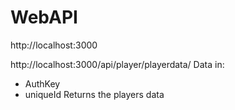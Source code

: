 # WebAPI
http://localhost:3000

http://localhost:3000/api/player/playerdata/
Data in:
 * AuthKey
 * uniqueId
Returns the players data